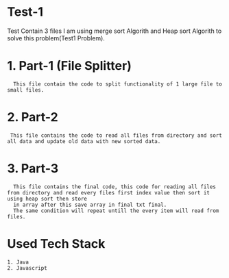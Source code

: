 # Test-1
Test Contain 3 files
I am using merge sort Algorith and Heap sort Algorith to solve this problem(Test1 Problem).

# 1. Part-1 (File Splitter)
      This file contain the code to split functionality of 1 large file to small files.
      
# 2. Part-2 
     This file contains the code to read all files from directory and sort all data and update old data with new sorted data.

# 3. Part-3
      This file contains the final code, this code for reading all files from directory and read every files first index value then sort it using heap sort then store
      in array after this save array in final txt final.
      The same condition will repeat untill the every item will read from files.
      
      
 # Used Tech Stack
    1. Java
    2. Javascript
    
